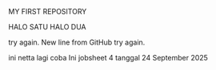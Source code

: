 MY FIRST REPOSITORY

HALO SATU
HALO DUA

try again.
New line from GitHub
try again.

ini netta lagi coba
Ini jobsheet 4 tanggal 24 September 2025

